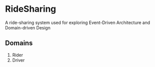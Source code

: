 # RideSharing

A ride-sharing system used for exploring Event-Driven Architecture and Domain-driven Design

## Domains

1. Rider
2. Driver